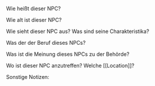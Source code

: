 Wie heißt dieser NPC?

Wie alt ist dieser NPC?

Wie sieht dieser NPC aus? Was sind seine Charakteristika?

Was der der Beruf dieses NPCs?

Was ist die Meinung dieses NPCs zu der Behörde?

Wo ist dieser NPC anzutreffen? Welche [[Location]]?

Sonstige Notizen: